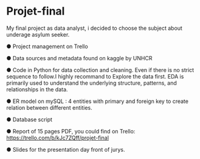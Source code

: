 # Projet-final

My final project as data analyst, i decided to choose the subject about underage asylum seeker.


●	Project management on Trello

●	Data sources and metadata found on kaggle by UNHCR

●	Code in Python for data collection and cleaning. 
Even if there is no strict sequence to follow.I highly recommand to Explore the data first. 
EDA is primarily used to understand the underlying structure, patterns, and relationships in the data. 


●	ER model on mySQL : 4 entities with primary and foreign key to create relation between different entities.

●	Database script

●	Report of 15 pages PDF, you could find on Trello: https://trello.com/b/kJc7ZQff/projet-final

●	Slides for the presentation day front of jurys.


